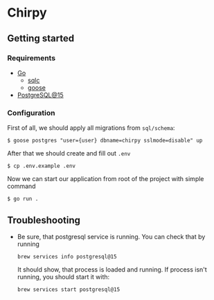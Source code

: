 # Chirpy

## Getting started

### Requirements
- [Go](https://go.dev/)
  - [sqlc](https://sqlc.dev/)
  - [goose](https://github.com/pressly/goose)
- [PostgreSQL@15](https://www.postgresql.org/)

### Configuration
First of all, we should apply all migrations from `sql/schema`:
```shell
$ goose postgres "user={user} dbname=chirpy sslmode=disable" up
```

After that we should create and fill out `.env`
```shell
$ cp .env.example .env
```

Now we can start our application from root of the project with simple command
```shell
$ go run .
```

## Troubleshooting
- Be sure, that postgresql service is running. You can check that by running
  ```
  brew services info postgresql@15
  ```
  It should show, that process is loaded and running. If process isn't running, you should start it with:
  ```
  brew services start postgresql@15
  ```